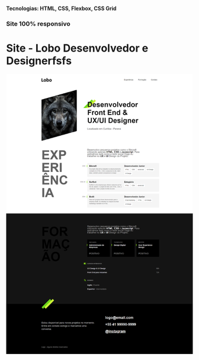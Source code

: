 <h4>Tecnologias: HTML, CSS, Flexbox, CSS Grid</h4>
<h3>Site 100% responsivo</h3>

# Site - Lobo Desenvolvedor e Designerfsfs
<img src="https://github.com/dieegobs/Lobo---Desenvolvedor-e-Designer/blob/main/img/lobo.png?raw=true"/>
